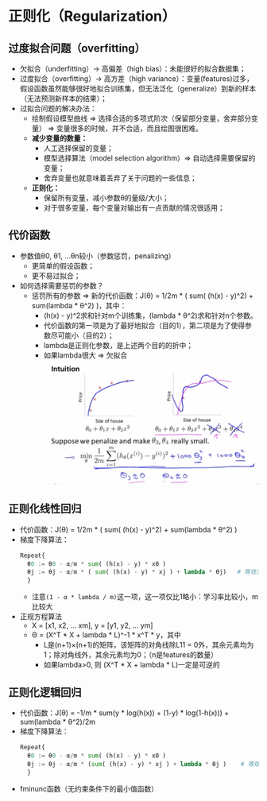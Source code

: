 # 正则化（Regularization）
## 过度拟合问题（overfitting）
  + 欠拟合（underfitting）-> 高偏差（high bias）：未能很好的拟合数据集；
  + 过度拟合（overfitting）-> 高方差（high variance）：变量(features)过多，假设函数虽然能够很好地拟合训练集，但无法泛化（generalize）到新的样本（无法预测新样本的结果）；
  + 过拟合问题的解决办法：
    + 绘制假设模型曲线 => 选择合适的多项式阶次（保留部分变量，舍弃部分变量） => 变量很多的时候，并不合适，而且绘图很困难。
    + **减少变量的数量：**
      + 人工选择保留的变量；
      + 模型选择算法（model selection algorithm）=> 自动选择需要保留的变量；
      + 舍弃变量也就意味着丢弃了关于问题的一些信息；
    + **正则化：**
      + 保留所有变量，减小参数θ的量级/大小；
      + 对于很多变量，每个变量对输出有一点贡献的情况很适用；
## 代价函数
  + 参数值θ0, θ1, ...θn较小（参数惩罚，penalizing）
    + 更简单的假设函数；
    + 更不易过拟合；
  + 如何选择需要惩罚的参数？
    + 惩罚所有的参数 => 新的代价函数：J(θ) = 1/2m * ( sum( (h(x) - y)^2) + sum(lambda * θ^2) )，其中：
      + (h(x) - y)^2求和针对m个训练集，(lambda * θ^2)求和针对n个参数。
      + 代价函数的第一项是为了最好地拟合（目的1），第二项是为了使得参数尽可能小（目的2）；
      + lambda是正则化参数，是上述两个目的的折中；
      + 如果lambda很大 => 欠拟合  
  ![image](https://github.com/Ryan-Chuang/DL_IMGS/blob/master/%E5%8F%82%E6%95%B0%E6%83%A9%E7%BD%9A.png)
## 正则化线性回归
  + 代价函数：J(θ) = 1/2m * ( sum( (h(x) - y)^2) + sum(lambda * θ^2) )
  + 梯度下降算法：
    ```python
    Repeat{
      θ0 := θ0 - α/m * sum( (h(x) - y) * x0 )
      θj := θj - α/m * ( sum( (h(x) - y) * xj ) + lambda * θj)   # 等效为：θj := θj(1 - α * lambda/m) - α/m * sum( (h(x) - y) * xj )
      }
    ```
    + 注意```(1 - α * lambda / m)```这一项，这一项仅比1略小：学习率比较小，m比较大
  + 正规方程算法
    + X = [x1, x2, ... xm], y = [y1, y2, ... ym]
    + Θ = (X^T * X + lambda * L)^-1 * x^T * y，其中
      + L是(n+1)×(n+1)的矩阵，该矩阵的对角线除L11 = 0外，其余元素均为1；除对角线外，其余元素均为0；（n是features的数量）
      + 如果lambda>0, 则 (X^T * X + lambda * L)一定是可逆的
## 正则化逻辑回归     
  + 代价函数：J(θ) = -1/m * sum(y * log(h(x)) + (1-y) * log(1-h(x))) + sum(lambda * θ^2)/2m
  + 梯度下降算法：
    ```python
    Repeat{
      θ0 := θ0 - α/m * sum( (h(x) - y) * x0 )
      θj := θj - α/m * (sum( (h(x) - y) * xj ) + lambda * θj )    # 等效为：θj := θj(1 - α * lambda/m) - α/m * sum( (h(x) - y) * xj )
      }
    ```
  + fminunc函数（无约束条件下的最小值函数）
